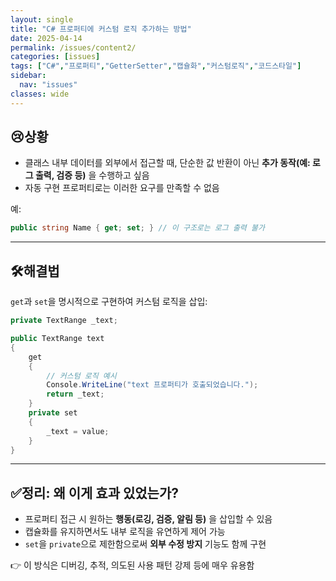 ```yaml
---
layout: single
title: "C# 프로퍼티에 커스텀 로직 추가하는 방법"
date: 2025-04-14
permalink: /issues/content2/
categories: [issues]
tags: ["C#","프로퍼티","GetterSetter","캡슐화","커스텀로직","코드스타일"]
sidebar:
  nav: "issues"
classes: wide
---
```


## 😢**상황**
* 클래스 내부 데이터를 외부에서 접근할 때, 단순한 값 반환이 아닌 **추가 동작(예: 로그 출력, 검증 등)** 을 수행하고 싶음
* 자동 구현 프로퍼티로는 이러한 요구를 만족할 수 없음

예:  
```csharp
public string Name { get; set; } // 이 구조로는 로그 출력 불가
```

***

## 🛠️**해결법**

`get`과 `set`을 명시적으로 구현하여 커스텀 로직을 삽입:

```csharp
private TextRange _text;

public TextRange text
{
    get
    {
        // 커스텀 로직 예시
        Console.WriteLine("text 프로퍼티가 호출되었습니다.");
        return _text;
    }
    private set
    {
        _text = value;
    }
}
```

***

## ✅**정리: 왜 이게 효과 있었는가?**

* 프로퍼티 접근 시 원하는 **행동(로깅, 검증, 알림 등)** 을 삽입할 수 있음
* 캡슐화를 유지하면서도 내부 로직을 유연하게 제어 가능
* `set`을 `private`으로 제한함으로써 **외부 수정 방지** 기능도 함께 구현

👉 이 방식은 디버깅, 추적, 의도된 사용 패턴 강제 등에 매우 유용함
